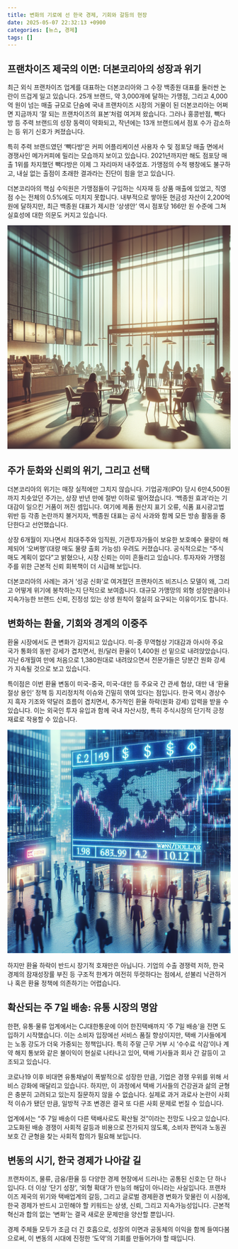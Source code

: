 ```yaml
---
title: 변화의 기로에 선 한국 경제, 기회와 갈등의 현장
date: 2025-05-07 22:32:13 +0900
categories: [뉴스, 경제]
tags: []
---
```


## 프랜차이즈 제국의 이면: 더본코리아의 성장과 위기

최근 외식 프랜차이즈 업계를 대표하는 더본코리아와 그 수장 백종원 대표를 둘러싼 논란이 뜨겁게 일고 있습니다. 25개 브랜드, 약 3,000개에 달하는 가맹점, 그리고 4,000억 원이 넘는 매출 규모로 단숨에 국내 프랜차이즈 시장의 거물이 된 더본코리아는 어쩌면 지금까지 ‘잘 되는 프랜차이즈의 표본’처럼 여겨져 왔습니다. 그러나 홍콩반점, 빽다방 등 주력 브랜드의 성장 동력이 약화되고, 작년에는 13개 브랜드에서 점포 수가 감소하는 등 위기 신호가 켜졌습니다.

특히 주력 브랜드였던 ‘빽다방’은 커피 어플리케이션 사용자 수 및 점포당 매출 면에서 경쟁사인 메가커피에 밀리는 모습까지 보이고 있습니다. 2021년까지만 해도 점포당 매출 1위를 차지했던 빽다방은 이제 그 자리마저 내주었죠. 가맹점의 수적 팽창에도 불구하고, 내실 없는 출점이 초래한 결과라는 진단이 힘을 얻고 있습니다.

더본코리아의 핵심 수익원은 가맹점들이 구입하는 식자재 등 상품 매출에 있었고, 직영점 수는 전체의 0.5%에도 미치지 못합니다. 내부적으로 쌓아둔 현금성 자산이 2,200억 원에 달하지만, 최근 백종원 대표가 제시한 ‘상생안’ 역시 점포당 166만 원 수준에 그쳐 실효성에 대한 의문도 커지고 있습니다.

![프랜차이즈 카페 내부, 한산한 오후의 빽다방](assets/img/2025-05-07-c92e4003-4588-47d9-b7b1-42eebe225ed2/1746623225435.png)

## 주가 둔화와 신뢰의 위기, 그리고 선택

더본코리아의 위기는 매장 실적에만 그치지 않습니다. 기업공개(IPO) 당시 6만4,500원까지 치솟았던 주가는, 상장 반년 만에 절반 이하로 떨어졌습니다. ‘백종원 효과’라는 기대감이 일으킨 거품이 꺼진 셈입니다. 여기에 제품 원산지 표기 오류, 식품 표시광고법 위반 등 각종 논란까지 불거지자, 백종원 대표는 공식 사과와 함께 모든 방송 활동을 중단한다고 선언했습니다.

상장 6개월이 지나면서 최대주주와 임직원, 기관투자가들이 보유한 보호예수 물량이 해제되어 ‘오버행’(대량 매도 물량 출회 가능성) 우려도 커졌습니다. 공식적으로는 “주식 매도 계획이 없다”고 밝혔으나, 시장 신뢰는 이미 흔들리고 있습니다. 투자자와 가맹점주를 위한 근본적 신뢰 회복책이 더 시급해 보입니다.

더본코리아의 사례는 과거 ‘성공 신화’로 여겨졌던 프랜차이즈 비즈니스 모델이 왜, 그리고 어떻게 위기에 봉착하는지 단적으로 보여줍니다. 대규모 가맹망의 외형 성장만큼이나 지속가능한 브랜드 신뢰, 진정성 있는 상생 원칙이 절실히 요구되는 이유이기도 합니다.

## 변화하는 환율, 기회와 경계의 이중주

환율 시장에서도 큰 변화가 감지되고 있습니다. 미-중 무역협상 기대감과 아시아 주요 국가 통화의 동반 강세가 겹치면서, 원/달러 환율이 1,400원 선 밑으로 내려앉았습니다. 지난 6개월여 만에 처음으로 1,380원대로 내려앉으면서 전문가들은 당분간 원화 강세가 지속될 것으로 보고 있습니다.

특이점은 이번 환율 변동이 미국-중국, 미국-대만 등 주요국 간 관세 협상, 대만 내 ‘환율 절상 용인’ 정책 등 지리정치적 이슈와 긴밀히 엮여 있다는 점입니다. 한국 역시 경상수지 흑자 기조와 약달러 흐름이 겹치면서, 추가적인 환율 하락(원화 강세) 압력을 받을 수 있습니다. 이는 외국인 투자 유입과 함께 국내 자산시장, 특히 주식시장의 단기적 긍정 재료로 작용할 수 있습니다.

![서울 외환시장의 환율 전광판, 하락하는 원/달러 환율](assets/img/2025-05-07-c92e4003-4588-47d9-b7b1-42eebe225ed2/1746623241246.png)

하지만 환율 하락이 반드시 장기적 호재만은 아닙니다. 기업의 수출 경쟁력 저하, 한국 경제의 잠재성장률 부진 등 구조적 한계가 여전히 뚜렷하다는 점에서, 섣불리 낙관하거나 혹은 환율 정책에 의존하기는 어렵습니다.

## 확산되는 주 7일 배송: 유통 시장의 명암

한편, 유통·물류 업계에서는 CJ대한통운에 이어 한진택배까지 ‘주 7일 배송’을 전면 도입하기 시작했습니다. 이는 소비자 입장에선 서비스 품질 향상이지만, 택배 기사들에게는 노동 강도가 더욱 가중되는 정책입니다. 특히 주말 근무 거부 시 ‘수수료 삭감’이나 계약 해지 통보와 같은 불이익이 현실로 나타나고 있어, 택배 기사들과 회사 간 갈등이 고조되고 있습니다.

코로나19 이후 비대면 유통채널이 폭발적으로 성장한 만큼, 기업은 경쟁 우위를 위해 서비스 강화에 매달리고 있습니다. 하지만, 이 과정에서 택배 기사들의 건강권과 삶의 균형은 충분히 고려되고 있는지 질문하지 않을 수 없습니다. 실제로 과거 과로사 논란이 사회적 이슈가 됐던 만큼, 일방적 구조 변경은 결국 또 다른 사회 문제로 번질 수 있습니다.

업계에서는 “주 7일 배송이 다른 택배사로도 확산될 것”이라는 전망도 나오고 있습니다. 고도화된 배송 경쟁이 사회적 갈등과 비용으로 전가되지 않도록, 소비자 편익과 노동권 보호 간 균형을 찾는 사회적 합의가 필요해 보입니다.

## 변동의 시기, 한국 경제가 나아갈 길

프랜차이즈, 물류, 금융/환율 등 다양한 경제 현장에서 드러나는 공통된 신호는 단 하나입니다. 더 이상 ‘단기 성장’, ‘외형 확대’가 만능의 해답이 아니라는 사실입니다. 프랜차이즈 제국의 위기와 택배업계의 갈등, 그리고 글로벌 경제환경 변화가 맞물린 이 시점에, 한국 경제가 반드시 고민해야 할 키워드는 상생, 신뢰, 그리고 지속가능성입니다. 근본적 혁신과 합의 없는 ‘변화’는 결국 새로운 문제만을 양산할 뿐입니다.

경제 주체들 모두가 조금 더 긴 호흡으로, 성장의 이면과 공동체의 이익을 함께 들여다봄으로써, 이 변동의 시대에 진정한 ‘도약’의 기회를 만들어가야 할 때입니다.